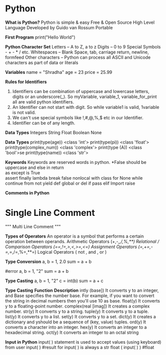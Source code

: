 # Python

**What is Python?**
Python is simple & easy
Free & Open Source
High Level Language
Developed by Guido van Rossum
Portable

**First Program**
print("Hello World")

**Python Character Set**
Letters – A to Z, a to z
Digits – 0 to 9
Special Symbols - + - * / etc.
Whitespaces – Blank Space, tab, carriage return, newline, formfeed
Other characters – Python can process all ASCII and Unicode characters as part of data or literals

**Variables**
name = "Shradha"
age = 23
price = 25.99

**Rules for Identifiers**
1. Identifiers can be combination of uppercase and lowercase letters, digits or an underscore(_).
So myVariable, variable_1, variable_for_print all are valid python identifiers.
2. An Identifier can not start with digit. So while variable1 is valid, 1variable is not valid.
3. We can't use special symbols like !,#,@,%,$ etc in our Identifier.
4. Identifier can be of any length.

**Data Types**
Integers
String
Float
Boolean
None

**Data Types**
print(type(age))                      <class 'int'>
print(type(pi))                       <class 'float'>
print(type(complex_num))              <class 'complex'>
print(type (A))                       <class 'bool'>se
print(type(name))                     <class 'str'>

**Keywords**
Keywords are reserved words in python.
*False should be uppercase
and     else     in     return   
as      except   is     True   
assert  finally  lambda break
false   nonlocal with   class
for     None     while  continue 
from    not      yield  def
global  or       del    if
pass    elif     Import raise

**Comments in Python**
# Single Line Comment 
""" Multi Line Comment """

**Types of Operators**
An operator is a symbol that performs a certain operation between operands.
Arithmetic Operators (+,-,*,/,%,**)
Relational / Comparison Operators (==,!=,>,<,>=,<=)
Assignment Operators (=,+=,-=,*=,/=,%=,**=)
Logical Operators ( not , and , or )

**Type Conversion**
a, b = 1, 2.0
sum = a + b

#error
a, b = 1, "2"
sum = a + b

**Type Casting**
a, b = 1, "2"
c = int(b)
sum = a + c

**Type Casting**
**Function**           **Description**
intly (base])          It converts y to an integer, and Base specifies the number base. For example, if you want to convert the string in decimal numbers then 
                       you'll use 10 as base.
float(y)               It converts y to a floating-point number.
complex(real [imag])   It creates a complex number.
str(y)                 It converts y to a string.
tuple(y)               It converts y to a tuple.
list(y)                It converts y to a list.
set(y)                 It converts y to a set.
dict(y)                It creates a dictionary and yshould be a sequence of (key, value) tuples.
ord(y)                 It converts a character into an integer.
hex(y)                 It converts an integer to a hexadecimal string.
oct(y)                 It converts an integer to an octal string

**Input in Python**
input( ) statement is used to accept values (using keyboard) from user
input( ) #result for input( ) is always a str
float ( input( ) ) #float

